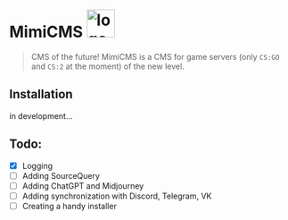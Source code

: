 # MimiCMS <img src="https://media.discordapp.net/attachments/1110890217478557726/1112674438119440414/logo.png" width="50" height="50" alt="logo" >

> CMS of the future! MimiCMS is a CMS for game servers (only `CS:GO` and `CS:2` at the moment) of the new level.

## Installation

in development...

## Todo:

- [x] Logging
- [ ] Adding SourceQuery
- [ ] Adding ChatGPT and Midjourney
- [ ] Adding synchronization with Discord, Telegram, VK
- [ ] Creating a handy installer
